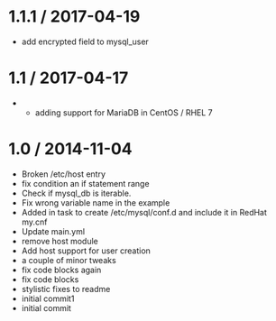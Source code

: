 
1.1.1 / 2017-04-19
==================

  * add encrypted field to mysql_user

1.1 / 2017-04-17
================

  * - adding support for MariaDB in CentOS / RHEL 7

1.0 / 2014-11-04
================

  * Broken /etc/host entry
  * fix condition an if statement range
  * Check if mysql_db is iterable.
  * Fix wrong variable name in the example
  * Added in task to create /etc/mysql/conf.d and include it in RedHat my.cnf
  * Update main.yml
  * remove host module
  * Add host support for user creation
  * a couple of minor tweaks
  * fix code blocks again
  * fix code blocks
  * stylistic fixes to readme
  * initial commit1
  * initial commit
